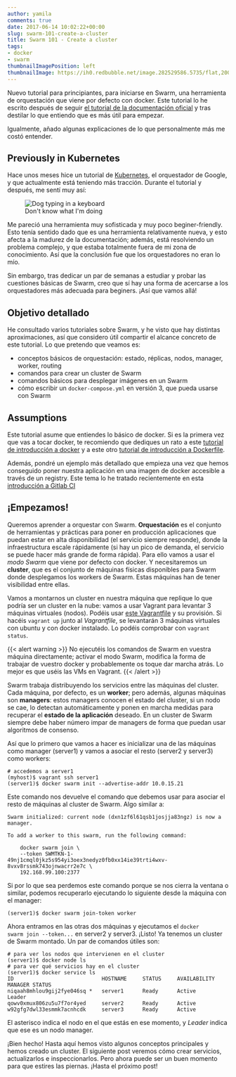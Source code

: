```yaml
---
author: yamila
comments: true
date: 2017-06-14 10:02:22+00:00
slug: swarm-101-create-a-cluster
title: Swarm 101 - Create a cluster
tags:
- docker
- swarm
thumbnailImagePosition: left
thumbnailImage: https://ih0.redbubble.net/image.282529586.5735/flat,200x200,075,f.u2.jpg
---
```


Nuevo tutorial para principiantes, para iniciarse en Swarm, una herramienta de orquestación que viene por defecto con docker. Este tutorial lo he escrito después de seguir <a href="https://docs.docker.com/engine/swarm/swarm-tutorial/" target="_new">el tutorial de la documentación oficial</a> y tras destilar lo que entiendo que es más útil para empezar.
<!--more-->

Igualmente, añado algunas explicaciones de lo que personalmente más me costó entender.

<h2>Previously in Kubernetes</h2>

Hace unos meses hice un tutorial de <a href="" target="_new">Kubernetes</a>, el orquestador de Google, y que actualmente está teniendo más tracción. Durante el tutorial y después, me sentí muy así:

<figure>
  <img src="https://i1.wp.com/vinodvihar75.files.wordpress.com/2014/12/dogs-2.jpg?w=290&h=217&crop&ssl=1" alt="Dog typing in a keyboard" />
  <figcaption>Don't know what I'm doing</figcaption>
</figure>

Me pareció una herramienta muy sofisticada y muy poco beginer-friendly. Esto tenía sentido dado que es una herramienta relativamente nueva, y esto afecta a la madurez de la documentación; además, está resolviendo un problema complejo, y que estaba totalmente fuera de mi zona de conocimiento. Así que la conclusión fue que los orquestadores no eran lo mío.

Sin embargo, tras dedicar un par de semanas a estudiar y probar las cuestiones básicas de Swarm, creo que sí hay una forma de acercarse a los orquestadores más adecuada para beginers. ¡Así que vamos allá!

<h2>Objetivo detallado</h2>

He consultado varios tutoriales sobre Swarm, y he visto que hay distintas aproximaciones, así que considero útil compartir el alcance concreto de este tutorial. Lo que pretendo que veamos es:

* conceptos básicos de orquestación: estado, réplicas, nodos, manager, worker, routing
* comandos para crear un cluster de Swarm
* comandos básicos para desplegar imágenes en un Swarm
* cómo escribir un <code>docker-compose.yml</code> en versión 3, que pueda usarse con Swarm

<h2>Assumptions</h2>

Este tutorial asume que entiendes lo básico de docker. Si es la primera vez que vas a tocar docker, te recomiendo que dediques un rato a este <a href="" target="_new">tutorial de introducción a docker</a> y a este otro <a href="" target="_new">tutorial de introducción a Dockerfile</a>.

Además, pondré un ejemplo más detallado que empieza una vez que hemos conseguido poner nuestra aplicación en una imagen de docker accesible a través de un registry. Este tema lo he tratado recientemente en esta <a href="" target="_new">introducción a Gitlab CI</a>

<h2>¡Empezamos!</h2>

Queremos aprender a orquestar con Swarm. **Orquestación** es el conjunto de herramientas y prácticas para poner en producción aplicaciones que puedan estar en alta disponibilidad (el servicio siempre responde), donde la infraestructura escale rápidamente (si hay un pico de demanda, el servicio se puede hacer más grande de forma rápida). Para ello vamos a usar el <em>modo Swarm</em> que viene por defecto con docker. Y necesitaremos un **cluster**, que es el conjunto de máquinas físicas disponibles para Swarm donde desplegamos los workers de Swarm. Estas máquinas han de tener visibilidad entre ellas.

Vamos a montarnos un cluster en nuestra máquina que replique lo que podría ser un cluster en la nube: vamos a usar Vagrant para levantar 3 máquinas virtuales (nodos). Podéis usar <a href="https://github.com/yamila-moreno/vagrant-cluster" target="_new">este Vagrantfile</a> y su provisión. Si hacéis <code>vagrant up</code> junto al <em>Vagrantfile</em>, se levantarán 3 máquinas virtuales con ubuntu y con docker instalado. Lo podéis comprobar con <code>vagrant status</code>.

{{< alert warning >}} No ejecutéis los comandos de Swarm en vuestra máquina directamente; activar el modo Swarm, modifica la forma de trabajar de vuestro docker y probablemente os toque dar marcha atrás. Lo mejor es que uséis las VMs en Vagrant. {{< /alert >}}

Swarm trabaja distribuyendo los servicios entre las máquinas del cluster. Cada máquina, por defecto, es un **worker**; pero además, algunas máquinas son **managers**: estos managers conocen el estado del cluster, si un nodo se cae, lo detectan automáticamente y ponen en marcha medidas para recuperar el **estado de la aplicación** deseado. En un cluster de Swarm siempre debe haber número impar de managers de forma que puedan usar algoritmos de consenso.

Así que lo primero que vamos a hacer es inicializar una de las máquinas como manager (server1) y vamos a asociar el resto (server2 y server3) como workers:

```
# accedemos a server1
(myhost)$ vagrant ssh server1
(server1)$ docker swarm init --advertise-addr 10.0.15.21
```

Este comando nos devuelve el comando que debemos usar para asociar el resto de máquinas al cluster de Swarm. Algo similar a:
```
Swarm initialized: current node (dxn1zf6l61qsb1josjja83ngz) is now a manager.

To add a worker to this swarm, run the following command:

    docker swarm join \
    --token SWMTKN-1-49nj1cmql0jkz5s954yi3oex3nedyz0fb0xx14ie39trti4wxv-8vxv8rssmk743ojnwacrr2e7c \
    192.168.99.100:2377
```

Si por lo que sea perdemos este comando porque se nos cierra la ventana o similar, podemos recuperarlo ejecutando lo siguiente desde la máquina con el manager:
```
(server1)$ docker swarm join-token worker
```

Ahora entramos en las otras dos máquinas y ejecutamos el <code>docker swarm join --token...</code> en server2 y server3. ¡Listo! Ya tenemos un cluster de Swarm montado. Un par de comandos útiles son:
```
# para ver los nodos que intervienen en el cluster
(server1)$ docker node ls
# para ver qué servicios hay en el cluster
(server1)$ docker service ls
ID                            HOSTNAME     STATUS     AVAILABILITY     MANAGER STATUS
niqaah8mhlou9gij2fye046sq *   server1      Ready      Active           Leader
qowv0xmux806zu5u7f7or4yed     server2      Ready      Active
w92gfg7dwl33esmmk7acnhcdk     server3      Ready      Active
```
El asterisco indica el nodo en el que estás en ese momento, y <em>Leader</em> indica que ese es un nodo manager.

¡Bien hecho! Hasta aquí hemos visto algunos conceptos principales y hemos creado un cluster. El siguiente post veremos cómo crear servicios, actualizarlos e inspeccionarlos. Pero ahora puede ser un buen momento para que estires las piernas. ¡Hasta el próximo post!

